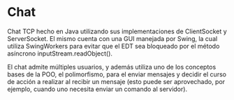 # Chat

Chat TCP hecho en Java utilizando sus implementaciones de ClientSocket y ServerSocket. El mismo cuenta con una GUI manejada por Swing, la cual utiliza SwingWorkers para evitar que el EDT sea bloqueado
por el método asíncrono inputStream.readObject(). 

El chat admite múltiples usuarios, y además utiliza uno de los conceptos bases de la POO, el polimorfismo, para el enviar mensajes y decidir el curso de acción a realizar al recibir un mensaje (esto puede ser aprovechado, por ejemplo, 
cuando uno necesita enviar un comando al servidor).
